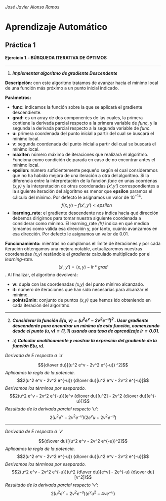 ###### José Javier Alonso Ramos  
# Aprendizaje Automático  
## Práctica 1  
#### Ejercicio 1.- BÚSQUEDA ITERATIVA DE ÓPTIMOS

___  

1. ___Implementar algoritmo de gradiente Descendente___  

**Descripción:** con este algoritmo tratamos de avanzar hacia el mínimo local de una función más próximo a un punto inicial indicado.  

**Parámetros:**  

- __func:__ indicamos la función sobre la que se aplicará el gradiente descendiente.  
- __grad:__ es un array de dos componentes de las cuales, la primera contiene la derivada parcial respecto a la primera variable de _func_, y la segunda la derivada parcial respecto a la segunda variable de _func_.  
- __u:__ primera coordenada del punto inicial a partir del cual se buscará el mínimo local.  
- __v:__ segunda coordenada del punto inicial a partir del cual se buscará el mínimo local.  
- __maxIter:__ número máximo de iteraciones que realizará el algoritmo. Funciona como condición de parada en caso de no encontrar antes el mínimo local.  
- __epsilon:__ número suficientemente pequeño según el cual consideramos que no ha habido mejora de una iteración a otra del algoritmo. Si la diferencia entre la interpretación de la función _func_ en unas coordenas _(x,y)_ y la interpretación de otras coordenadas _(x',y')_ correspondientes a la siguiente iteración del algoritmo es menor que __epsilon__ paramos el cálculo del mínimo. Por defecto le asignamos un valor de $10^{-14}$.  
$$f(x,y)-f(x',y') < epsilon$$
- __learning_rate:__ el gradiente descendente nos indica hacia qué dirección debemos dirigirnos para tomar nuestra siguiente coordenada a considerar como mínimo. El learning_rate _(lr)_ indica en qué medida tomamos como válida esa dirección y, por tanto, cuánto avanzamos en esa dirección. Por defecto le asignamos un valor de $0.01$.


**Funcionamiento:** mientras no cumplamos el límite de iteraciones y por cada iteración obtengamos una mejora notable, actualizaremos nuestras coordenadas _(x,y)_ restándole el _gradiente_ calculado multiplicado por el _learning-rate_. $$(x',y')=(x,y)-lr*grad$$.
Al finalizar, el algoritmo devolverá:  

- __w:__ dupla con las coordenadas _(x,y)_ del punto mínimo alcanzado.  
- __it:__ número de iteraciones que han sido necesarias para alcanzar el mínimo.  
- __points2min:__ conjunto de puntos _(x,y)_ que hemos ido obteniendo en cada iteración del algoritmo.  

___  

2. ___Considerar la función $E(u,v)=(u^2e^v-2v^2e^{-u})^2$ . Usar gradiente descendente para encontrar un mínimo de esta función, comenzando desde el punto $(u,v)=(1,1)$ usando una tasa de aprendizaje $lr=0.01$.___  


- a) ___Calcular analíticamente y mostrar la expresión del gradiente de la función $E(u,v)$.___  

_Derivada de E respecto a 'u'_  

$${d\over du}[(u^2 e^v - 2v^2 e^{-u}) ^2]$$ _Aplicamos la regla de la potencia._  
$$2(u^2 e^v - 2v^2 e^{-u}) {d\over du}[u^2 e^v - 2v^2 e^{-u}]$$ _Derivamos los términos por eseparado._  
$$2(u^2 e^v - 2v^2 e^{-u})(e^v {d\over du}[u^2] - 2v^2 {d\over du}[e^{-u}])$$ _Resultado de la derivada parcial respecto 'u'_:  
$$2(u^2 e^v - 2v^2 e^{-u})(2e^v u + 2v^2 e^{-u})$$  

---  

_Derivada de E respecto a 'v'_

$${d\over du}[(u^2 e^v - 2v^2 e^{-u})^2]$$ _Aplicamos la regla de la potencia._  
$$2(u^2 e^v - 2v^2 e^{-u}) {d\over du}[u^2 e^v - 2v^2 e^{-u}]$$ _Derivamos los términos por eseparado._  
$$2(u^2 e^v - 2v^2 e^{-u})(u^2 {d\over du}[e^v] - 2e^{-u} {d\over du}[v^2])$$ _Resultado de la derivada parcial respecto 'v'_:  
$$2(u^2 e^v - 2v^2 e^{-u})(e^v u^2 - 4v e^{-u})$$  


